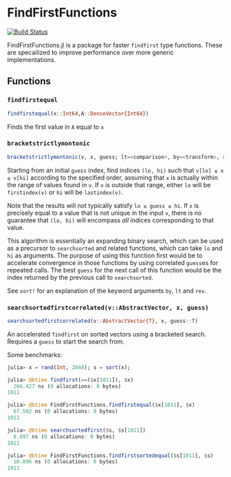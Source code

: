 # FindFirstFunctions

[![Build Status](https://github.com/SciML/FindFirstFunctions.jl/actions/workflows/CI.yml/badge.svg?branch=main)](https://github.com/SciML/FindFirstFunctions.jl/actions/workflows/CI.yml?query=branch%3Amain)

FindFirstFunctions.jl is a package for faster `findfirst` type functions. These are specailized to improve performance
over more generic implementations.

## Functions

### `findfirstequal`

```julia
findfirstequal(x::Int64,A::DenseVector{Int64})
```

Finds the first value in `A` equal to `x`

### `bracketstrictlymontonic`

```julia
bracketstrictlymontonic(v, x, guess; lt=<comparison>, by=<transform>, rev=false)
```

Starting from an initial `guess` index, find indices `(lo, hi)` such that `v[lo] ≤ x ≤
v[hi]` according to the specified order, assuming that `x` is actually within the range of
values found in `v`.  If `x` is outside that range, either `lo` will be `firstindex(v)` or
`hi` will be `lastindex(v)`.

Note that the results will not typically satisfy `lo ≤ guess ≤ hi`.  If `x` is precisely
equal to a value that is not unique in the input `v`, there is no guarantee that `(lo, hi)`
will encompass *all* indices corresponding to that value.

This algorithm is essentially an expanding binary search, which can be used as a precursor
to `searchsorted` and related functions, which can take `lo` and `hi` as arguments.  The
purpose of using this function first would be to accelerate convergence in those functions
by using correlated `guess`es for repeated calls.  The best `guess` for the next call of
this function would be the index returned by the previous call to `searchsorted`.

See `sort!` for an explanation of the keyword arguments `by`, `lt` and `rev`.

### `searchsortedfirstcorrelated(v::AbstractVector, x, guess)`

```julia
searchsortedfirstcorrelated(v::AbstractVector{T}, x, guess::T)
```

An accelerated `findfirst` on sorted vectors using a bracketed search. Requires a `guess`
to start the search from.


Some benchmarks:
```julia
julia> x = rand(Int, 2048); s = sort(x);

julia> @btime findfirst(==($x[1011]), $x)
  266.427 ns (0 allocations: 0 bytes)
1011

julia> @btime FindFirstFunctions.findfirstequal($x[1011], $x)
  67.502 ns (0 allocations: 0 bytes)
1011

julia> @btime searchsortedfirst($s, $s[1011])
  8.897 ns (0 allocations: 0 bytes)
1011

julia> @btime FindFirstFunctions.findfirstsortedequal($s[1011], $s)
  10.896 ns (0 allocations: 0 bytes)
1011
```
